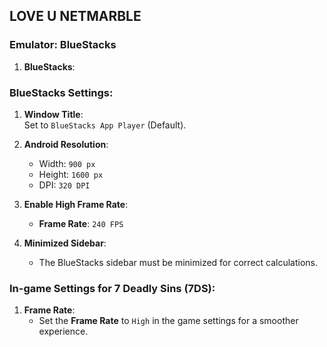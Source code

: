 ## LOVE U NETMARBLE

### Emulator: BlueStacks
1. **BlueStacks**:  

### BlueStacks Settings:

1. **Window Title**:  
   Set to `BlueStacks App Player` (Default).

2. **Android Resolution**:  
   - Width: `900 px`
   - Height: `1600 px`
   - DPI: `320 DPI`

3. **Enable High Frame Rate**:  
   - **Frame Rate**: `240 FPS`

4. **Minimized Sidebar**:  
   - The BlueStacks sidebar must be minimized for correct calculations.

### In-game Settings for 7 Deadly Sins (7DS):

1. **Frame Rate**:  
   - Set the **Frame Rate** to `High` in the game settings for a smoother experience.
